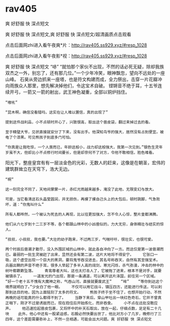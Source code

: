 # rav405
爽 好舒服 快 深点短文

爽 好舒服 快 深点短文,爽 好舒服 快 深点短文/超清画质点击观看

点击后面网zhi进入看午夜爽*片：http://rav405.ss929.xyz/#resp_1028

点击后面网zhi进入看午夜影*视：http://rav405.ss929.xyz/#resp_1028

爽 好舒服 快 深点短文    “哧”    “就怕那个家伙不出现，不然的话必死无疑，除却我族双杰之一外，别忘了，还有那几位。”一个少年冷笑，眼神飘忽，望向不远处的一座山峰。    石昊从旁边抓来一座塔，也是符文构建而成，全力祭出，击穿一片花瓣冲向雨族众人那里，想先解决掉他们，令这宝术自破。    铿锵音不绝于耳，十五爷连续开弓，一箭又一箭的射出，武王神色凝重，全部以铜炉挡住。

    “嗷吼”

    “昆木啊，确信没看错吗，这实在让人难以置信，真的出现了”

    提到这件战利品，小不点顿时开心了，兴致很高，取出这个兽皮袋，翻过来掉过去的看。

    至于精璧大爷，见状直接就安分了下来，没有出手。他深知鸟爷的强大，居然没有占到便宜。被电了个漆黑。可见熊孩子到底多门可怕。

    “你真是让我吃惊，一个人类而已，年龄这般小，战力却这般强大，我第一次见到。”银色生灵年岁虽不大，但却比小不点修行时间要长，但是却奈何不了对方，令他不敢相信，脸色难看。

阳光下，整座皇宫有有一层淡金色的光彩，无数人的赶来，这像是在朝圣，宏伟的建筑群耸立在天穹下，浩大无边。

    “啊”

    这一刻完全不同了，天地间蒙蒙一片，赤红光雨越来越多，淹没了此地，无限变幻与放大。

    可是，当它看清这石头晶莹圆润，并无损伤，再摸了摸自己头上的大包后，顿时跳脚，气急败坏，道：“你鬼叫什么”

    所有人都哗然，一个被认为死去的人再现，比以往更加强大，怎不令人心惊，整片皇都沸腾。

    他们从六七岁到十二三岁不等，各个都跟山林中的小凶兽似的，力大无穷，身体精壮与结实的惊人。

    “叔叔，小叔叔，我也要。”大壮的幼子跑来，不过两三岁，气喘吁吁，很壮实，也很可爱。

    两个时辰后兽潮才散尽，没入外围区域的山林中，就此各自冲向了一方。而这仅是第一波兽潮而已。最弱的一批生灵被赶了出来，显然还会有第二波，这片大地将不得安宁。    它张口一吸，这个虚空出现一个巨大的黑洞，要将鬼爷吞没进去，其名号称吞天，自然有其至强宝术。    兵器出鞘的声音不绝于耳，很多人举起了多半人高的阔剑，寒光闪烁，杀气弥漫，冲击的林中的树叶都簌簌坠落。    青鸾尊者大叫，这也太打击人了，它被拖了进来，根本不是对手，就要被镇杀了。    一道发光的门出现，那是一条通道，可以离开这片泽国，前往另一个区域。    “好一个老十五不愧有大魔神之称，气吞山河，直接就要废武王”    “哞”    “等你到达这个境界就明白了。”少女白了他一眼。    不仅可以用它战斗，镇压四方，还能进行传送，可以刹那到达目的地，因为上面铭刻了太多的符文。    熊孩子终于坐不住了，也想开始行动，不然再晚的话可能真的什么都得不到了。    当静下来后，穿山甲吐出一块红色奇石，它并不曾真正咽下，刚才不过是诱敌而已，现在抱住后开始炼化，而非吞食。    小不点在远处没敢应声。    他迅速捡起兽皮包裹，又将怀中的补天石取出，放在一起，仔细点数，足足有二十几块    此外，他心中还有一股紧迫感，石毅必然快要出世了，他比对方小了几岁，晚修行了三四年，这个差距需要弥补上，不然一旦相遇，可能会出大问题。爽 好舒服 快 深点短文
